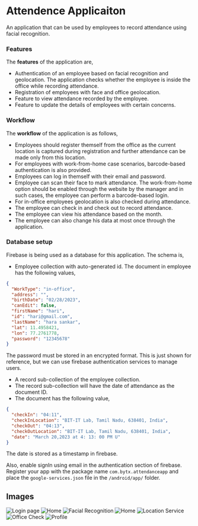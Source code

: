 # Attendence Applicaiton

An application that can be used by employees to record attendance using facial recognition.
### Features

The **features** of the application are,
+ Authentication of an employee based on facial recognition and geolocation. The application checks whether the employee is inside the office while recording attendance.
+ Registration of employees with face and office geolocation.
+ Feature to view attendance recorded by the employee.
+ Feature to update the details of employees with certain concerns.

### Workflow
The **workflow** of the application is as follows,

+ Employees should register themself from the office as the current location is captured during registration and further attendance can be made only from this location.
+ For employees with work-from-home case scenarios, barcode-based authentication is also provided.
+ Employees can log in themself with their email and password.
+ Employee can scan their face to mark attendance. The work-from-home option should be enabled through the website by the manager and in such cases, the employee can perform a barcode-based login.
+ For in-office employees geolocation is also checked during attendance.
+ The employee can check in and check out to record attendance.
+ The employee can view his attendance based on the month.
+ The employee can also change his data at most once through the application.


### Database setup

Firebase is being used as a database for this application. The schema is,
+ Employee collection with auto-generated id. The document in employee has the following values,

```json
{
  "WorkType": "in-office",
  "address": "",
  "birthDate": "02/28/2023",
  "canEdit": false,
  "firstName": "hari",
  "id": "hari@gmail.com",
  "lastName": "hara sankar",
  "lat": 11.4958421,
  "lon": 77.2761778,
  "password": "12345678"
}
```
The password must be stored in an encrypted format. This is just shown for reference, but we can use firebase authentication services to manage users.

+ A record sub-collection of the employee collection.
+ The record sub-collection will have the date of attendance as the document ID.
+ The document has the following value,

```json
{
  "checkIn": "04:11",
  "checkInLocation": "BIT-IT Lab, Tamil Nadu, 638401, India",
  "checkOut": "04:13",
  "checkOutLocation": "BIT-IT Lab, Tamil Nadu, 638401, India",
  "date": "March 20,2023 at 4: 13: 00 PM U"
}
```
The date is stored as a timestamp in firebase.

Also, enable signIn using email in the authentication section of firebase.
Register your app with the package name `com.bytx.attendanceapp` and place the `google-services.json` file in the `/android/app/` folder.

## Images

![Login page](https://github.com/harisankar01/Attendance-app/assets/90249023/41962a7a-9749-4b6c-a05c-444d3b5b22ad)
![Home](https://github.com/harisankar01/Attendance-app/assets/90249023/77faefac-5dbf-4c50-a831-4f1853892ed9)
![Facial Recognition](https://github.com/harisankar01/Attendance-app/assets/90249023/5fc03b28-5c69-4b61-b708-928b2baf9dfa)
![Home](https://github.com/harisankar01/Attendance-app/assets/90249023/a879417d-9a3d-4a99-9dfb-021be272883b)
![Location Service](https://github.com/harisankar01/Attendance-app/assets/90249023/4f1ca5f2-9d5a-4dd7-ae4a-27261210637e)
![Office Check](https://github.com/harisankar01/Attendance-app/assets/90249023/e306c824-4e2a-40b3-aa89-b011b8e74723)
![Profile](https://github.com/harisankar01/Attendance-app/assets/90249023/7a541424-93ff-4e74-8c3e-590a2c86ab0b)
